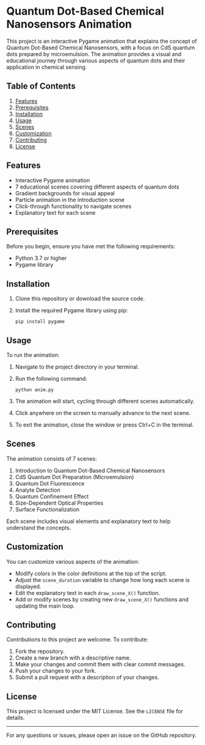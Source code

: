 # Quantum Dot-Based Chemical Nanosensors Animation

This project is an interactive Pygame animation that explains the concept of Quantum Dot-Based Chemical Nanosensors, with a focus on CdS quantum dots prepared by microemulsion. The animation provides a visual and educational journey through various aspects of quantum dots and their application in chemical sensing.

## Table of Contents

1. [Features](#features)
2. [Prerequisites](#prerequisites)
3. [Installation](#installation)
4. [Usage](#usage)
5. [Scenes](#scenes)
6. [Customization](#customization)
7. [Contributing](#contributing)
8. [License](#license)

## Features

- Interactive Pygame animation
- 7 educational scenes covering different aspects of quantum dots
- Gradient backgrounds for visual appeal
- Particle animation in the introduction scene
- Click-through functionality to navigate scenes
- Explanatory text for each scene

## Prerequisites

Before you begin, ensure you have met the following requirements:

- Python 3.7 or higher
- Pygame library

## Installation

1. Clone this repository or download the source code.

2. Install the required Pygame library using pip:

   ```
   pip install pygame
   ```

## Usage

To run the animation:

1. Navigate to the project directory in your terminal.

2. Run the following command:

   ```
   python anim.py
   ```

3. The animation will start, cycling through different scenes automatically.

4. Click anywhere on the screen to manually advance to the next scene.

5. To exit the animation, close the window or press Ctrl+C in the terminal.

## Scenes

The animation consists of 7 scenes:

1. Introduction to Quantum Dot-Based Chemical Nanosensors
2. CdS Quantum Dot Preparation (Microemulsion)
3. Quantum Dot Fluorescence
4. Analyte Detection
5. Quantum Confinement Effect
6. Size-Dependent Optical Properties
7. Surface Functionalization

Each scene includes visual elements and explanatory text to help understand the concepts.

## Customization

You can customize various aspects of the animation:

- Modify colors in the color definitions at the top of the script.
- Adjust the `scene_duration` variable to change how long each scene is displayed.
- Edit the explanatory text in each `draw_scene_X()` function.
- Add or modify scenes by creating new `draw_scene_X()` functions and updating the main loop.

## Contributing

Contributions to this project are welcome. To contribute:

1. Fork the repository.
2. Create a new branch with a descriptive name.
3. Make your changes and commit them with clear commit messages.
4. Push your changes to your fork.
5. Submit a pull request with a description of your changes.

## License

This project is licensed under the MIT License. See the `LICENSE` file for details.

---

For any questions or issues, please open an issue on the GitHub repository.
